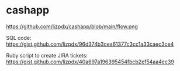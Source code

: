 # cashapp

https://github.com/lizpdx/cashapp/blob/main/flow.png



SQL code:
https://gist.github.com/lizpdx/96d374b3cea61377c3cc1a33caec3ce4


Ruby script to create JIRA tickets:
https://gist.github.com/lizpdx/40a697a196395454fbcb2ef54aa4ec39
